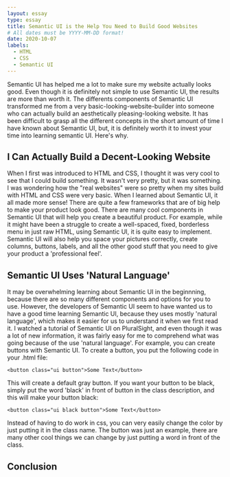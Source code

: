 ```yaml
---
layout: essay
type: essay
title: Semantic UI is the Help You Need to Build Good Websites
# All dates must be YYYY-MM-DD format!
date: 2020-10-07
labels:
  - HTML
  - CSS
  - Semantic UI
---
```



Semantic UI has helped me a lot to make sure my website actually looks good. Even though it is definitely not simple to use Semantic UI, the results are more than worth it.
The differents components of Semantic UI transformed me from a very basic-looking-website-builder into someone who can actually build an aesthetically pleasing-looking website. 
It has been difficult to grasp all the different concepts in the short amount of time I have known about Semantic UI, but, it is definitely worth it to invest your time into learning semantic UI. Here's why.

## I Can Actually Build a Decent-Looking Website
When I first was introduced to HTML and CSS, I thought it was very cool to see that I could build something. It wasn't very pretty, but it was something. I was wondering how the "real websites" were so pretty when my sites build with HTML and CSS were very basic. When I learned about Semantic UI, it all made more sense! There are quite a few frameworks that are of big help to make your product look good. There are many cool components in Semantic UI that will help you create a beautiful product. For example, while it might have been a struggle to create a well-spaced, fixed, borderless menu in just raw HTML, using Semantic UI, it is quite easy to implement. Semantic UI will also help you space your pictures correctly, create columns, buttons, labels, and all the other good stuff that you need to give your product a 'professional feel'.  

## Semantic UI Uses 'Natural Language'
It may be overwhelming learning about Semantic UI in the beginnning, because there are so many different components and options for you to use. However, the developers of Semantic UI seem to have wanted us to have a good time learning Semantic UI, because they uses mostly 'natural language', which makes it easier for us to understand it when we first read it. I watched a tutorial of Semantic UI on PluralSight, and even though it was a lot of new information, it was fairly easy for me to comprehend what was going because of the use 'natural language'. For example, you can create buttons with Semantic UI. To create a button, you put the following code in your .html file:
```
<button class="ui button">Some Text</button>
```
This will create a default gray button. If you want your button to be black, simply put the word 'black' in front of button in the class description, and this will make your button black:
```
<button class="ui black button">Some Text</button>
```
Instead of having to do work in css, you can very easily change the color by just putting it in the class name. The button was just an example, there are many other cool things we can change by just putting a word in front of the class. 

## 

## Conclusion

